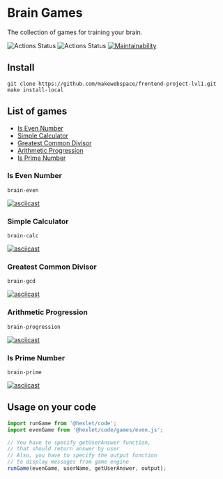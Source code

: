 # Brain Games
The collection of games for training your brain.

![Actions Status](https://github.com/makewebspace/frontend-project-lvl1/workflows/hexlet-check/badge.svg)
![Actions Status](https://github.com/makewebspace/frontend-project-lvl1/workflows/quality-check/badge.svg)
[![Maintainability](https://api.codeclimate.com/v1/badges/a99a88d28ad37a79dbf6/maintainability)](https://codeclimate.com/github/codeclimate/codeclimate/maintainability)

## Install
```
git clone https://github.com/makewebspace/frontend-project-lvl1.git
make install-local
```

## List of games
- [Is Even Number](#is-even-number)
- [Simple Calculator](#simple-calculator)
- [Greatest Common Divisor](#greatest-common-divisor)
- [Arithmetic Progression](#arithmetic-progression)
- [Is Prime Number](#is-prime-number)

### Is Even Number
```
brain-even
```
[![asciicast](https://asciinema.org/a/JbPlMmbPQPZpsDoU0Ssf9V4P7.png)](https://asciinema.org/a/JbPlMmbPQPZpsDoU0Ssf9V4P7?autoplay=1&loop=1)

### Simple Calculator
```
brain-calc
```
[![asciicast](https://asciinema.org/a/iOrtvfCxMaVVGqyB8WGHDssIP.png)](https://asciinema.org/a/iOrtvfCxMaVVGqyB8WGHDssIP?autoplay=1&loop=1&speed=2)

### Greatest Common Divisor
```
brain-gcd
```
[![asciicast](https://asciinema.org/a/7oHwblfWwDlL4LW1XrmRjkAvc.png)](https://asciinema.org/a/7oHwblfWwDlL4LW1XrmRjkAvc?autoplay=1&loop=1)

### Arithmetic Progression
```
brain-progression
```
[![asciicast](https://asciinema.org/a/LXCBmRZ1bLyyIVhb64VM34FVY.png)](https://asciinema.org/a/LXCBmRZ1bLyyIVhb64VM34FVY?autoplay=1&loop=1&speed=2)

### Is Prime Number
```
brain-prime
```
[![asciicast](https://asciinema.org/a/NjWvRcEIvhynhbhzE9DNdH5s6.png)](https://asciinema.org/a/NjWvRcEIvhynhbhzE9DNdH5s6?autoplay=1&loop=1&speed=2)

## Usage on your code
```javascript
import runGame from '@hexlet/code';
import evenGame from '@hexlet/code/games/even.js';

// You have to specify getUserAnswer function,
// that should return answer by user
// Also, you have to specify the output function
// to display messages from game engine
runGame(evenGame, userName, getUserAnswer, output);

```
